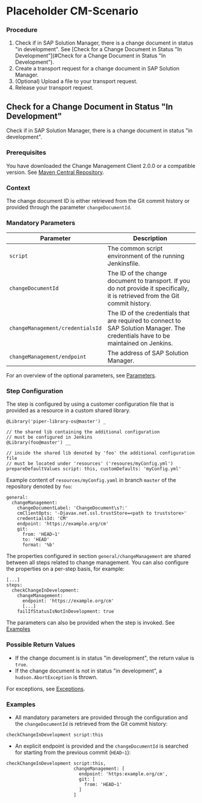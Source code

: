 # Placeholder CM-Scenario

### Procedure

1. Check if in SAP Solution Manager, there is a change document in status "in development". See [Check for a Change Document in Status "In Development"](#Check for a Change Document in Status "In Development").
2. Create a transport request for a change document in SAP Solution Manager.
3. (Optional) Upload a file to your transport request.
4. Release your transport request.


## Check for a Change Document in Status "In Development"

Check if in SAP Solution Manager, there is a change document in status "in development".


### Prerequisites

You have downloaded the Change Management Client 2.0.0 or a compatible version. See [Maven Central Repository](http://central.maven.org/maven2/com/sap/devops/cmclient/dist.cli/).


### Context

The change document ID is either retrieved from the Git commit history or provided through the parameter `changeDocumentId`.


### Mandatory Parameters

| Parameter | Description |
| --- | --- |
| `script` | The common script environment of the running Jenkinsfile. |
| `changeDocumentId` | The ID of the change document to transport. If you do not provide it specifically, it is retrieved from the Git commit history. |
| `changeManagement/credentialsId` | The ID of the credentials that are required to connect to SAP Solution Manager. The credentials have to be maintained on Jenkins. |
| `changeManagement/endpoint` | The address of SAP Solution Manager. |


For an overview of the optional parameters, see [Parameters](https://github.com/SarahNoack/jenkins-library/blob/master/documentation/docs/steps/checkChangeInDevelopment.md#parameters).

### Step Configuration

The step is configured by using a customer configuration file that is provided as a resource in a custom shared library.
```
@Library('piper-library-os@master') _

// the shared lib containing the additional configuration
// must be configured in Jenkins
@Library(foo@master') __

// inside the shared lib denoted by 'foo' the additional configuration file
// must be located under 'resources' ('resoures/myConfig.yml')
prepareDefaultValues script: this, customDefaults: 'myConfig.yml'
```
Example content of `resources/myConfig.yaml` in branch `master` of the repository denoted by `foo`:
```
general:
  changeManagement:
    changeDocumentLabel: 'ChangeDocument\s?:'
    cmClientOpts: '-Djavax.net.ssl.trustStore=<path to truststore>'
    credentialsId: 'CM'
    endpoint: 'https://example.org/cm'
    git:
      from: 'HEAD~1'
      to: 'HEAD'
      format: '%b'
```
The properties configured in section `general/changeManagement` are shared between all steps related to change management.
You can also configure the properties on a per-step basis, for example:
```  
[...]
steps:
  checkChangeInDevelopment:
    changeManagement:
      endpoint: 'https://example.org/cm'
      [...]
    failIfStatusIsNotInDevelopment: true
```
The parameters can also be provided when the step is invoked. See [Examples](#Examples)

### Possible Return Values

* If the change document is in status "in development", the return value is `true`.
* If the change document is not in status "in development", a `hudson.AbortException` is thrown.

For exceptions, see [Exceptions](https://github.com/SarahNoack/jenkins-library/blob/master/documentation/docs/steps/checkChangeInDevelopment.md#exceptions).

### Examples
* All mandatory parameters are provided through the configuration and the `changeDocumentId` is retrieved from the Git commit history:
```
checkChangeInDevelopment script:this
```
* An explicit endpoint is provided and the `changeDocumentId` is searched for starting from the previous commit (`HEAD~1`):
```
checkChangeInDevelopment script:this,
                         changeManagement: [
                           endpoint: 'https:example.org/cm',
                           git: [
                             from: 'HEAD~1'
                           ]
                         ]
```
